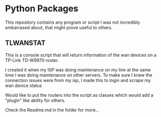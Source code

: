 # Python Packages

This repository contains any program or script I was not incredibly embarrased about, that might prove useful to others.

## TLWANSTAT

This is a console script that will return information of the wan devices on a TP-Link TD-W9970 router.

I created it when my ISP was doing maintenance on my line at the same time I was doing maintenance on other servers. To make sure I knew the connection issues were from my isp, I made this to login and scrape my wan device status

Would like to put the routers into the script as classes which would add a "plugin" like ability for others.

Check the Readme.md in the folder for more...